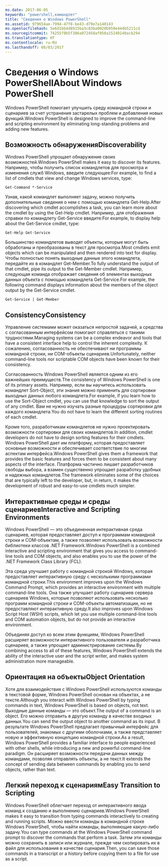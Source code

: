 ```yaml
---
ms.date: 2017-06-05
keywords: "powershell,командлет"
title: "Сведения о Windows PowerShell"
ms.assetid: 979654ae-7994-47f8-be43-d79e7a140143
ms.openlocfilehash: 5e6d1bb4d8915ba3c83ba0020b959e444b5211cd
ms.sourcegitcommit: 74255f0b5f386a072458af058a15240140acb294
ms.translationtype: HT
ms.contentlocale: ru-RU
ms.lasthandoff: 08/03/2017
---
```

# <a name="about-windows-powershell"></a><span data-ttu-id="3f868-103">Сведения о Windows PowerShell</span><span class="sxs-lookup"><span data-stu-id="3f868-103">About Windows PowerShell</span></span>
<span data-ttu-id="3f868-104">Windows PowerShell помогает улучшить среду командной строки и сценариев за счет устранения застарелых проблем и добавления новых функций.</span><span class="sxs-lookup"><span data-stu-id="3f868-104">Windows PowerShell is designed to improve the command-line and scripting environment by eliminating long-standing problems and adding new features.</span></span>

## <a name="discoverability"></a><span data-ttu-id="3f868-105">Возможность обнаружения</span><span class="sxs-lookup"><span data-stu-id="3f868-105">Discoverability</span></span>
<span data-ttu-id="3f868-106">Windows PowerShell упрощает обнаружение своих возможностей.</span><span class="sxs-lookup"><span data-stu-id="3f868-106">Windows PowerShell makes it easy to discover its features.</span></span> <span data-ttu-id="3f868-107">Например, чтобы получить список командлетов для просмотра и изменения служб Windows, введите следующее:</span><span class="sxs-lookup"><span data-stu-id="3f868-107">For example, to find a list of cmdlets that view and change Windows services, type:</span></span>

```
Get-Command *-Service
```

<span data-ttu-id="3f868-108">Узнав, какой командлет выполняет задачу, можно получить дополнительные сведения о нем с помощью командлета Get-Help.</span><span class="sxs-lookup"><span data-stu-id="3f868-108">After discovering which cmdlet accomplishes a task, you can learn more about the cmdlet by using the Get-Help cmdlet.</span></span> <span data-ttu-id="3f868-109">Например, для отображения справки по командлету Get-Service введите:</span><span class="sxs-lookup"><span data-stu-id="3f868-109">For example, to display help about the Get-Service cmdlet, type:</span></span>

```
Get-Help Get-Service
```
<span data-ttu-id="3f868-110">Большинство командлетов выводят объекты, которые могут быть обработаны и преобразованы в текст для просмотра.</span><span class="sxs-lookup"><span data-stu-id="3f868-110">Most cmdlets emit objects which can be manipulated and then rendered into text for display.</span></span> <span data-ttu-id="3f868-111">Чтобы полностью понять выходные данные этого командлета, передайте их в командлет Get-Member.</span><span class="sxs-lookup"><span data-stu-id="3f868-111">To fully understand the output of that cmdlet, pipe its output to the Get-Member cmdlet.</span></span> <span data-ttu-id="3f868-112">Например, следующая команда отображает сведения об элементах выходных данных объекта с помощью командлета Get-Service.</span><span class="sxs-lookup"><span data-stu-id="3f868-112">For example, the following command displays information about the members of the object output by the Get-Service cmdlet.</span></span>

```
Get-Service | Get-Member
```

## <a name="consistency"></a><span data-ttu-id="3f868-113">Consistency</span><span class="sxs-lookup"><span data-stu-id="3f868-113">Consistency</span></span>
<span data-ttu-id="3f868-114">Управление системами может оказаться непростой задачей, а средства с согласованным интерфейсом помогают справляться с такими трудностями.</span><span class="sxs-lookup"><span data-stu-id="3f868-114">Managing systems can be a complex endeavor and tools that have a consistent interface help to control the inherent complexity.</span></span> <span data-ttu-id="3f868-115">К сожалению, согласованность не обеспечивают ни программы командной строки, ни COM-объекты сценариев.</span><span class="sxs-lookup"><span data-stu-id="3f868-115">Unfortunately, neither command-line tools nor scriptable COM objects have been known for their consistency.</span></span>

<span data-ttu-id="3f868-116">Согласованность Windows PowerShell является одним из его важнейших преимуществ.</span><span class="sxs-lookup"><span data-stu-id="3f868-116">The consistency of Windows PowerShell is one of its primary assets.</span></span> <span data-ttu-id="3f868-117">Например, если вы научитесь использовать командлет Sort-Object, эти знания можно применить для сортировки выходных данных любого командлета.</span><span class="sxs-lookup"><span data-stu-id="3f868-117">For example, if you learn how to use the Sort-Object cmdlet, you can use that knowledge to sort the output of any cmdlet.</span></span> <span data-ttu-id="3f868-118">Вам не нужно изучать разные процедуры сортировки для каждого командлета.</span><span class="sxs-lookup"><span data-stu-id="3f868-118">You do not have to learn the different sorting routines of each cmdlet.</span></span>

<span data-ttu-id="3f868-119">Кроме того, разработчикам командлетов не нужно проектировать возможности сортировки для своих командлетов.</span><span class="sxs-lookup"><span data-stu-id="3f868-119">In addition, cmdlet developers do not have to design sorting features for their cmdlets.</span></span> <span data-ttu-id="3f868-120">Windows PowerShell дает им платформу, которая предоставляет основные возможности и обеспечивает соответствие по многим аспектам интерфейса.</span><span class="sxs-lookup"><span data-stu-id="3f868-120">Windows PowerShell gives them a framework that provides the basic features and forces them to be consistent about many aspects of the interface.</span></span> <span data-ttu-id="3f868-121">Платформа частично лишает разработчиков свободы выбора, а взамен существенно упрощает разработку удобных и надежных командлетов.</span><span class="sxs-lookup"><span data-stu-id="3f868-121">The framework eliminates some of the choices that are typically left to the developer, but, in return, it makes the development of robust and easy-to-use cmdlets much simpler.</span></span>

## <a name="interactive-and-scripting-environments"></a><span data-ttu-id="3f868-122">Интерактивные среды и среды сценариев</span><span class="sxs-lookup"><span data-stu-id="3f868-122">Interactive and Scripting Environments</span></span>
<span data-ttu-id="3f868-123">Windows PowerShell — это объединенная интерактивная среда сценариев, которая предоставляет доступ к программам командной строки и COM-объектам, а также позволяет использовать возможности библиотеки классов .NET Framework.</span><span class="sxs-lookup"><span data-stu-id="3f868-123">Windows PowerShell is a combined interactive and scripting environment that gives you access to command-line tools and COM objects, and also enables you to use the power of the .NET Framework Class Library (FCL).</span></span>

<span data-ttu-id="3f868-124">Эта среда улучшает работу с командной строкой Windows, которая предоставляет интерактивную среду с несколькими программами командной строки.</span><span class="sxs-lookup"><span data-stu-id="3f868-124">This environment improves upon the Windows Command Prompt, which provides an interactive environment with multiple command-line tools.</span></span> <span data-ttu-id="3f868-125">Она также улучшает работу сценариев сервера сценариев Windows, которые позволяют использовать несколько программ командной строки и COM-объекты автоматизации, но не предоставляют интерактивную среду.</span><span class="sxs-lookup"><span data-stu-id="3f868-125">It also improves upon Windows Script Host (WSH) scripts, which let you use multiple command-line tools and COM automation objects, but do not provide an interactive environment.</span></span>

<span data-ttu-id="3f868-126">Объединяя доступ ко всем этим функциям, Windows PowerShell расширяет возможности интерактивного пользователя и разработчика сценариев, а также упрощает администрирование системы.</span><span class="sxs-lookup"><span data-stu-id="3f868-126">By combining access to all of these features, Windows PowerShell extends the ability of the interactive user and the script writer, and makes system administration more manageable.</span></span>

## <a name="object-orientation"></a><span data-ttu-id="3f868-127">Ориентация на объекты</span><span class="sxs-lookup"><span data-stu-id="3f868-127">Object Orientation</span></span>
<span data-ttu-id="3f868-128">Хотя для взаимодействия с Windows PowerShell используются команды в текстовой форме, Windows PowerShell основан на объектах, а не тексте.</span><span class="sxs-lookup"><span data-stu-id="3f868-128">Although you interact with Windows PowerShell by typing commands in text, Windows PowerShell is based on objects, not text.</span></span> <span data-ttu-id="3f868-129">Выходные данные команды — это объект.</span><span class="sxs-lookup"><span data-stu-id="3f868-129">The output of a command is an object.</span></span> <span data-ttu-id="3f868-130">Его можно отправить в другую команду в качестве входных данных.</span><span class="sxs-lookup"><span data-stu-id="3f868-130">You can send the output object to another command as its input.</span></span> <span data-ttu-id="3f868-131">В результате Windows PowerShell предлагает привычный интерфейс для пользователей, знакомых с другими оболочками, а также представляет новую и эффективную концепцию командной строки.</span><span class="sxs-lookup"><span data-stu-id="3f868-131">As a result, Windows PowerShell provides a familiar interface to people experienced with other shells, while introducing a new and powerful command-line paradigm.</span></span> <span data-ttu-id="3f868-132">Он расширяет возможности передачи данных между командами, позволяя отправлять объекты, а не текст.</span><span class="sxs-lookup"><span data-stu-id="3f868-132">It extends the concept of sending data between commands by enabling you to send objects, rather than text.</span></span>

## <a name="easy-transition-to-scripting"></a><span data-ttu-id="3f868-133">Легкий переход к сценариям</span><span class="sxs-lookup"><span data-stu-id="3f868-133">Easy Transition to Scripting</span></span>
<span data-ttu-id="3f868-134">Windows PowerShell облегчает переход от интерактивного ввода команд к созданию и выполнению сценариев.</span><span class="sxs-lookup"><span data-stu-id="3f868-134">Windows PowerShell makes it easy to transition from typing commands interactively to creating and running scripts.</span></span> <span data-ttu-id="3f868-135">Можно ввести команды в командной строке Windows PowerShell, чтобы найти команды, выполняющие какую-либо задачу.</span><span class="sxs-lookup"><span data-stu-id="3f868-135">You can type commands at the Windows PowerShell command prompt to discover the commands that perform a task.</span></span> <span data-ttu-id="3f868-136">Затем эти команды можно сохранить в записи или журнале, прежде чем скопировать их в файл для использования в качестве сценария.</span><span class="sxs-lookup"><span data-stu-id="3f868-136">Then, you can save those commands in a transcript or a history before copying them to a file for use as a script.</span></span>

